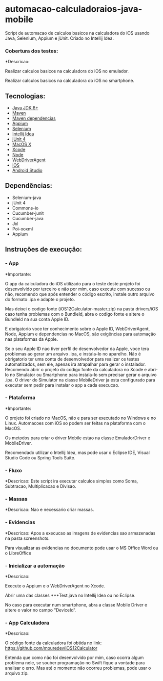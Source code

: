 # automacao-calculadoraios-java-mobile
Script de automacao de calculos basicos na calculadora do iOS usando Java, Selenium, Appium e jUnit. Criado no Intellij Idea.

### Cobertura dos testes:  ###
*Descricao: 

Realizar calculos basicos na calculadora do iOS no emulador.

Realizar calculos basicos na calculadora do iOS no smartphone.

## Tecnologias:
* [Java JDK 8+](https://www.oracle.com/br/java/technologies/javase-downloads.html)
* [Maven](https://maven.apache.org)
* [Maven dependencias](https://mvnrepository.com)
* [Appium](http://appium.io)
* [Selenium](https://www.selenium.dev/projects/)
* [Intellij Idea](https://www.jetbrains.com/pt-br/idea/)
* [jUnit 4](https://junit.org/junit4/)
* [MacOS X](https://www.apple.com/br/macos/what-is/)
* [Xcode](https://apps.apple.com/br/app/xcode/id497799835?mt=12)
* [Node](https://nodejs.org/en/)
* [WebDriverAgent](https://github.com/appium/WebDriverAgent)
* [iOS](https://www.apple.com/br/iphone/)
* [Android Studio](https://developer.android.com/studio)

## Dependências:
* Selenium-java
* jUnit 4
* Commons-io
* Cucumber-junit
* Cucumber-java
* Jxl
* Poi-ooxml
* Appium

## Instruções de execução:

###  - App
*Importante: 

O app da calculadora do iOS utilizado para o teste deste projeto foi desenvolvido por terceiro e não por mim, caso execute com sucesso ou não, recomendo que após entender o código escrito, 
instale outro arquivo do formato .ipa e adapte o projeto. 

Mas deixei o codigo fonte (iOS12Calculator-master.zip) na pasta drivers/iOS caso tenha problemas com o BundleId, abra o codigo fonte e altere o BundleId na sua conta Apple ID.

E obrigatorio voce ter conhecimento sobre o Apple ID, WebDriverAgent, Node, Appium e dependencias no MacOS, são exigências para automação nas plataformas da Apple.

Se o seu Apple ID nao tiver perfil de desenvolvedor da Apple, voce tera problemas ao gerar um arquivo .ipa, e instala-lo no aparelho. Não é obrigatorio ter uma conta de desenvolvedor para realizar os testes automatizados, sem ele, apenas ira atrapalhar para gerar o instalador. Recomendo abrir o projeto do codigo fonte da calculadora no Xcode e abri-lo no Simulator ou Smartphone para instala-lo sem precisar gerar o arquivo .ipa. O driver do Simulator na classe MobileDriver ja esta configurado para executar sem pedir para instalar o app a cada execucao.

###  - Plataforma
*Importante:

O projeto foi criado no MacOS, não e para ser executado no Windows e no Linux. Automacoes com iOS so podem ser feitas na plataforma com o MacOS.

Os metodos para criar o driver Mobile estao na classe EmuladorDriver e MobileDriver.

Recomendado utilizar o Intellij Idea, mas pode usar o Eclipse IDE, Visual Studio Code ou Spring Tools Suite.

###  - Fluxo
*Descricao: Este script ira executar calculos simples como Soma, Subtracao, Multiplicacao e Divisao.

###  - Massas
*Descricao: 
Nao e necessario criar massas.

###  - Evidencias
*Descricao:
Apos a execucao as imagens de evidencias sao armazenadas na pasta screenshots.

Para visualizar as evidencias no documento pode usar o MS Office Word ou o LibreOffice

###  - Inicializar a automação
*Descricao:

Execute o Appium e o WebDriverAgent no Xcode.

Abrir uma das classes ***Test.java no Intellij Idea ou no Eclipse.

No caso para executar num smartphone, abra a classe Mobile Driver e altere o valor no campo "DeviceId".

###  - App Calculadora
*Descricao:

O código fonte da calculadora foi obtida no link: https://github.com/mouredev/iOS12Calculator

Entenda que como não foi desenvolvido por mim, caso ocorra algum problema nele, se souber programação no Swift fique a vontade para analisar o erro. Mas até o momento não ocorreu problemas, pode usar o arquivo zip.
